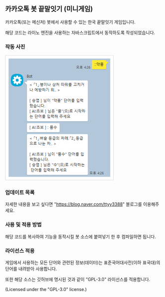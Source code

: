 ## 카카오톡 봇 끝말잇기 (미니게임)

카카오톡(또는 메신저) 봇에서 사용할 수 있는 한국 끝말잇기 게임입니다.

해당 코드는 라이노 엔진을 사용하는 자바스크립트에서 동작하도록 작성되었습니다.

### 작동 사진
![image.png](image.png)

### 업데이트 목록
자세한 내용을 보고 싶다면 "https://blog.naver.com/ttyy3388" 블로그를 이용해주세요.

### 사용 및 적용 방법
해당 코드를 복사하여 기능을 동작시킬 봇 소스에 붙여넣기 한 후 컴파일하면 됩니다.

### 라이선스 적용
게임에서 사용하는 모든 단어와 관련된 정보(데이터)는 표준국어대사전(이하 표국대)의 단어를 내려받아 사용합니다.

또한 해당 소스는 깃허브에 명시된 것과 같이 "GPL-3.0" 라이선스를 적용합니다.

(Licensed under the "GPL-3.0" license.)